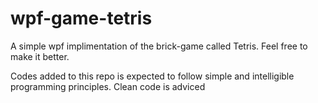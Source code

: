 # wpf-game-tetris
A simple wpf implimentation of the brick-game called Tetris. Feel free to make it better.

Codes added to this repo is expected to follow simple and intelligible programming principles. 
Clean code is adviced 
